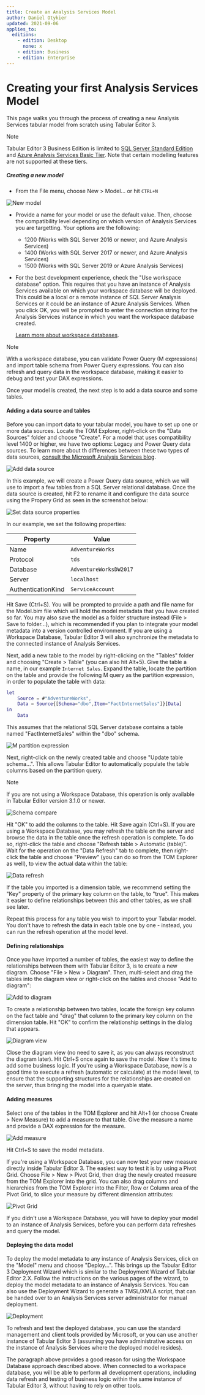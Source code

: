 ```yaml
---
title: Create an Analysis Services Model
author: Daniel Otykier
updated: 2021-09-06
applies_to:
  editions:
    - edition: Desktop
      none: x
    - edition: Business
    - edition: Enterprise
---
```

# Creating your first Analysis Services Model

This page walks you through the process of creating a new Analysis Services tabular model from scratch using Tabular Editor 3.

> [!NOTE]
> Tabular Editor 3 Business Edition is limited to [SQL Server Standard Edition](https://docs.microsoft.com/en-us/analysis-services/analysis-services-features-supported-by-the-editions-of-sql-server-2016?view=asallproducts-allversions#tabular-models) and [Azure Analysis Services Basic Tier](https://docs.microsoft.com/en-us/azure/analysis-services/analysis-services-overview#basic-tier). Note that certain modelling features are not supported at these tiers.

##### Creating a new model

- From the File menu, choose New > Model... or hit `CTRL+N` 

![New model](https://user-images.githubusercontent.com/8976200/116813646-02a6fc80-ab55-11eb-89b0-8909b768ce7e.png)

- Provide a name for your model or use the default value. Then, choose the compatibility level depending on which version of Analysis Services you are targetting. Your options are the following:
  - 1200 (Works with SQL Server 2016 or newer, and Azure Analysis Services)
  - 1400 (Works with SQL Server 2017 or newer, and Azure Analysis Services)
  - 1500 (Works with SQL Server 2019 or Azure Analysis Services)
- For the best development experience, check the "Use workspace database" option. This requires that you have an instance of Analysis Services available on which your workspace database will be deployed. This could be a local or a remote instance of SQL Server Analysis Services or it could be an instance of Azure Analysis Services. When you click OK, you will be prompted to enter the connection string for the Analysis Services instance in which you want the workspace database created.

  [Learn more about workspace databases](workspace-mode.md).

> [!NOTE]
> With a workspace database, you can validate Power Query (M expressions) and import table schema from Power Query expressions. You can also refresh and query data in the workspace database, making it easier to debug and test your DAX expressions.

Once your model is created, the next step is to add a data source and some tables.

#### Adding a data source and tables

Before you can import data to your tabular model, you have to set up one or more data sources. Locate the TOM Explorer, right-click on the "Data Sources" folder and choose "Create". For a model that uses compatibility level 1400 or higher, we have two options: Legacy and Power Query data sources. To learn more about th differences between these two types of data sources, [consult the Microsoft Analysis Services blog](https://docs.microsoft.com/en-us/archive/blogs/analysisservices/using-legacy-data-sources-in-tabular-1400).

![Add data source](https://user-images.githubusercontent.com/8976200/124598010-72db4280-de64-11eb-818a-e5793f061185.png)

In this example, we will create a Power Query data source, which we will use to import a few tables from a SQL Server relational database. Once the data source is created, hit F2 to rename it and configure the data source using the Propery Grid as seen in the screenshot below:

![Set data source properties](https://user-images.githubusercontent.com/8976200/124599856-71ab1500-de66-11eb-8ede-3a6272872734.png)

In our example, we set the following properties:

| Property | Value |
|---|---|
| Name | `AdventureWorks` |
| Protocol | `tds` |
| Database | `AdventureWorksDW2017` |
| Server | `localhost` |
| AuthenticationKind | `ServiceAccount` |

Hit Save (Ctrl+S). You will be prompted to provide a path and file name for the Model.bim file which will hold the model metadata that you have created so far. You may also save the model as a folder structure instead (File > Save to folder...), which is recommended if you plan to integrate your model metadata into a version controlled environment. If you are using a Workspace Database, Tabular Editor 3 will also synchronize the metadata to the connected instance of Analysis Services.

Next, add a new table to the model by right-clicking on the "Tables" folder and choosing "Create > Table" (you can also hit Alt+5). Give the table a name, in our example `Internet Sales`. Expand the table, locate the partition on the table and provide the following M query as the partition expression, in order to populate the table with data:

```M
let
    Source = #"AdventureWorks",
    Data = Source{[Schema="dbo",Item="FactInternetSales"]}[Data]
in
    Data
```

This assumes that the relational SQL Server database contains a table named "FactInternetSales" within the "dbo" schema.

![M partition expression](https://user-images.githubusercontent.com/8976200/124601212-dd41b200-de67-11eb-9720-3890d7d746ba.png)

Next, right-click on the newly created table and choose "Update table schema...". This allows Tabular Editor to automatically populate the table columns based on the partition query.

> [!NOTE]
> If you are not using a Workspace Database, this operation is only available in Tabular Editor version 3.1.0 or newer.

![Schema compare](https://user-images.githubusercontent.com/8976200/124601333-0104f800-de68-11eb-94f7-654c9e8ff206.png)

Hit "OK" to add the columns to the table. Hit Save again (Ctrl+S). If you are using a Workspace Database, you may refresh the table on the server and browse the data in the table once the refresh operation is complete. To do so, right-click the table and choose "Refresh table > Automatic (table)". Wait for the operation on the "Data Refresh" tab to complete, then right-click the table and choose "Preview" (you can do so from the TOM Explorer as well), to view the actual data within the table:

![Data refresh](https://user-images.githubusercontent.com/8976200/124602234-f0a14d00-de68-11eb-8886-dc7e0d255f9a.png)

If the table you imported is a dimension table, we recommend setting the "Key" property of the primary key column on the table, to "true". This makes it easier to define relationships between this and other tables, as we shall see later.

Repeat this process for any table you wish to import to your Tabular model. You don't have to refresh the data in each table one by one - instead, you can run the refresh operation at the model level.

#### Defining relationships

Once you have imported a number of tables, the easiest way to define the relationships between them with Tabular Editor 3, is to create a new diagram. Choose "File > New > Diagram". Then, multi-select and drag the tables into the diagram view or right-click on the tables and choose "Add to diagram":

![Add to diagram](https://user-images.githubusercontent.com/8976200/124602823-8a68fa00-de69-11eb-9332-09ad42c4f1b3.png)

To create a relationship between two tables, locate the foreign key column on the fact table and "drag" that column to the primary key column on the dimension table. Hit "OK" to confirm the relationship settings in the dialog that appears.

![Diagram view](https://user-images.githubusercontent.com/8976200/124604764-8f2ead80-de6b-11eb-88d0-c9cebbca57d0.png)

Close the diagram view (no need to save it, as you can always reconstruct the diagram later). Hit Ctrl+S once again to save the model. Now it's time to add some business logic. If you're using a Workspace Database, now is a good time to execute a refresh (automatic or calculate) at the model level, to ensure that the supporting structures for the relationships are created on the server, thus bringing the model into a queryable state.

#### Adding measures

Select one of the tables in the TOM Explorer and hit Alt+1 (or choose Create > New Measure) to add a measure to that table. Give the measure a name and provide a DAX expression for the measure.

![Add measure](https://user-images.githubusercontent.com/8976200/124605349-19771180-de6c-11eb-94be-7baf8b5e0ee9.png)

Hit Ctrl+S to save the model metadata.

If you're using a Workspace Database, you can now test your new measure directly inside Tabular Editor 3. The easiest way to test it is by using a Pivot Grid. Choose File > New > Pivot Grid, then drag the newly created measure from the TOM Explorer into the grid. You can also drag columns and hierarchies from the TOM Explorer into the Filter, Row or Column area of the Pivot Grid, to slice your measure by different dimension attributes:

![Pivot Grid](https://user-images.githubusercontent.com/8976200/124605906-ae7a0a80-de6c-11eb-985d-6fd580ed81d1.png)

If you didn't use a Workspace Database, you will have to deploy your model to an instance of Analysis Services, before you can perform data refreshes and query the model.

#### Deploying the data model

To deploy the model metadata to any instance of Analysis Services, click on the "Model" menu and choose "Deploy...". This brings up the Tabular Editor 3 Deployment Wizard which is similar to the Deployment Wizard of Tabular Editor 2.X. Follow the instructions on the various pages of the wizard, to deploy the model metadata to an instance of Analysis Services. You can also use the Deployment Wizard to generate a TMSL/XMLA script, that can be handed over to an Analysis Services server administrator for manual deployment.

![Deployment](https://user-images.githubusercontent.com/8976200/124607262-f5b4cb00-de6d-11eb-8139-4f74b5ae19bf.png)

To refresh and test the deployed database, you can use the standard management and client tools provided by Microsoft, or you can use another instance of Tabular Editor 3 (assuming you have administrative access on the instance of Analysis Services where the deployed model resides).

The paragraph above provides a good reason for using the Workspace Database approach described above. When connected to a workspace database, you will be able to perform all development operations, including data refresh and testing of business logic within the same instance of Tabular Editor 3, without having to rely on other tools.
